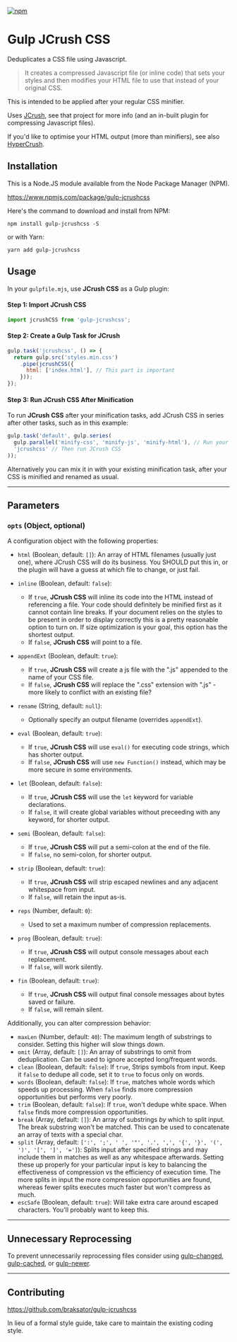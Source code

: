 [![npm](https://img.shields.io/npm/dt/gulp-jcrushcss.svg)](#)

Gulp JCrush CSS
========================

Deduplicates a CSS file using Javascript.

> It creates a compressed Javascript file (or inline code) that sets your styles and then modifies your HTML file to use that instead of your original CSS.

This is intended to be applied after your regular CSS minifier.

Uses [JCrush](https://www.npmjs.com/package/jcrush), see that project for more info (and an in-built plugin for compressing Javascript files).

If you'd like to optimise your HTML output (more than minifiers), see also [HyperCrush](https://www.npmjs.com/package/hypercrush).


## Installation

This is a Node.JS module available from the Node Package Manager (NPM).

https://www.npmjs.com/package/gulp-jcrushcss

Here's the command to download and install from NPM:

`npm install gulp-jcrushcss -S`

or with Yarn:

`yarn add gulp-jcrushcss`

## Usage

In your `gulpfile.mjs`, use **JCrush CSS** as a Gulp plugin:

#### Step 1: Import **JCrush CSS**

```javascript
import jcrushCSS from 'gulp-jcrushcss';
```

#### Step 2: Create a Gulp Task for JCrush


```javascript
gulp.task('jcrushcss', () => {
  return gulp.src('styles.min.css')
    .pipe(jcrushCSS({
      html: ['index.html'], // This part is important
    }));
});
```

#### Step 3: Run **JCrush CSS** After Minification

To run **JCrush CSS** after your minification tasks, add JCrush CSS in series after other tasks, such as in this example:

```javascript
gulp.task('default', gulp.series(
  gulp.parallel('minify-css', 'minify-js', 'minify-html'), // Run your minification tasks first
  'jcrushcss' // Then run JCrush CSS
));
```

Alternatively you can mix it in with your existing minification task, after your CSS is minified and renamed as usual.

---

## Parameters

### `opts` (Object, optional)

A configuration object with the following properties:

- `html` (Boolean, default: `[]`): An array of HTML filenames (usually just one), where JCrush CSS will do its business.
You SHOULD put this in, or the plugin will have a guess at which file to change, or just fail.

- `inline` (Boolean, default: `false`):
  - If `true`, **JCrush CSS** will inline its code into the HTML instead of referencing a file.  Your code should definitely
  be minified first as it cannot contain line breaks.  If your document relies on the styles to be present in order to display
  correctly this is a pretty reasonable option to turn on.  If size optimization is your goal, this option has the shortest
  output.
  - If `false`, **JCrush CSS** will point to a file.

- `appendExt` (Boolean, default: `true`):
  - If `true`, **JCrush CSS** will create a js file with the ".js" appended to the name of your CSS file.
  - If `false`, **JCrush CSS** will replace the ".css" extension with ".js" - more likely to conflict with an existing file?

- `rename` (String, default: `null`):
  - Optionally specify an output filename (overrides `appendExt`).

- `eval` (Boolean, default: `true`):
  - If `true`, **JCrush CSS** will use `eval()` for executing code strings, which has shorter output.
  - If `false`, **JCrush CSS** will use `new Function()` instead, which may be more secure in some environments.

- `let` (Boolean, default: `false`):
  - If `true`, **JCrush CSS** will use the `let` keyword for variable declarations.
  - If `false`, it will create global variables without preceeding with any keyword, for shorter output.

- `semi` (Boolean, default: `false`):
  - If `true`, **JCrush CSS** will put a semi-colon at the end of the file.
  - If `false`, no semi-colon, for shorter output.

- `strip` (Boolean, default: `true`):
  - If `true`, **JCrush CSS** will strip escaped newlines and any adjacent whitespace from input.
  - If `false`, will retain the input as-is.

- `reps` (Number, default: `0`):
  - Used to set a maximum number of compression replacements.

- `prog` (Boolean, default: `true`):
  - If `true`, **JCrush CSS** will output console messages about each replacement.
  - If `false`, will work silently.

- `fin` (Boolean, default: `true`):
  - If `true`, **JCrush CSS** will output final console messages about bytes saved or failure.
  - If `false`, will remain silent.

Additionally, you can alter compression behavior:

- `maxLen` (Number, default: `40`): The maximum length of substrings to consider.  Setting this higher will slow things down.
- `omit` (Array, default: `[]`): An array of substrings to omit from deduplication. Can be used to ignore accepted long/frequent words.
- `clean` (Boolean, default: `false`): If `true`, Strips symbols from input.  Keep it `false` to dedupe all code, set it to `true` to focus only on words.
- `words` (Boolean, default: `false`): If `true`, matches whole words which speeds up processing.  When `false` finds more compression opportunities but performs very poorly.
- `trim` (Boolean, default: `false`): If `true`, won't dedupe white space.  When `false` finds more compression opportunities.
- `break` (Array, default: `[]`): An array of substrings *by* which to split input. The break substring won't be matched. This can be used to concatenate an array of texts with a special char.
- `split` (Array, default: `[':', ';', ' ', '"', '.', ',', '{', '}', '(', ')', '[', ']', '=']`): Splits input after specified
strings and may include them in matches as well as any whitespace afterwards. Setting these up properly for your particular input is key
to balancing the effectiveness of compression vs the efficiency of execution time.  The more splits in input the more compression
opportunities are found, whereas fewer splits executes much faster but won't compress as much.
- `escSafe` (Boolean, default: `true`): Will take extra care around escaped characters.  You'll probably want to keep this.

---

## Unnecessary Reprocessing

To prevent unnecessarily reprocessing files consider using [gulp-changed](https://www.npmjs.com/package/gulp-changed),
[gulp-cached](https://www.npmjs.com/package/gulp-cached), or [gulp-newer](https://www.npmjs.com/package/gulp-newer).

---

## Contributing

https://github.com/braksator/gulp-jcrushcss

In lieu of a formal style guide, take care to maintain the existing coding
style.
